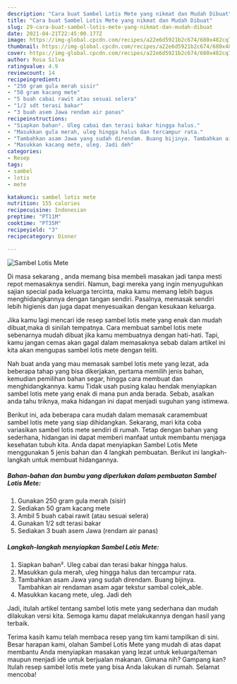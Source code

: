 ```yaml
---
description: "Cara buat Sambel Lotis Mete yang nikmat dan Mudah Dibuat"
title: "Cara buat Sambel Lotis Mete yang nikmat dan Mudah Dibuat"
slug: 29-cara-buat-sambel-lotis-mete-yang-nikmat-dan-mudah-dibuat
date: 2021-04-21T22:45:00.177Z
image: https://img-global.cpcdn.com/recipes/a22e6d5921b2c674/680x482cq70/sambel-lotis-mete-foto-resep-utama.jpg
thumbnail: https://img-global.cpcdn.com/recipes/a22e6d5921b2c674/680x482cq70/sambel-lotis-mete-foto-resep-utama.jpg
cover: https://img-global.cpcdn.com/recipes/a22e6d5921b2c674/680x482cq70/sambel-lotis-mete-foto-resep-utama.jpg
author: Rosa Silva
ratingvalue: 4.9
reviewcount: 14
recipeingredient:
- "250 gram gula merah sisir"
- "50 gram kacang mete"
- "5 buah cabai rawit atau sesuai selera"
- "1/2 sdt terasi bakar"
- "3 buah asem Jawa rendam air panas"
recipeinstructions:
- "Siapkan bahan². Uleg cabai dan terasi bakar hingga halus."
- "Masukkan gula merah, uleg hingga halus dan tercampur rata."
- "Tambahkan asam Jawa yang sudah direndam. Buang bijinya. Tambahkan air rendaman asam agar tekstur sambal colek_able."
- "Masukkan kacang mete, uleg. Jadi deh"
categories:
- Resep
tags:
- sambel
- lotis
- mete

katakunci: sambel lotis mete 
nutrition: 155 calories
recipecuisine: Indonesian
preptime: "PT11M"
cooktime: "PT35M"
recipeyield: "3"
recipecategory: Dinner

---
```



![Sambel Lotis Mete](https://img-global.cpcdn.com/recipes/a22e6d5921b2c674/680x482cq70/sambel-lotis-mete-foto-resep-utama.jpg)

Di masa  sekarang , anda memang bisa membeli masakan jadi tanpa mesti repot memasaknya sendiri. Namun, bagi mereka yang ingin menyuguhkan sajian special pada keluarga tercinta, maka kamu memang lebih bagus menghidangkannya dengan tangan sendiri. Pasalnya, memasak sendiri lebih higienis dan juga dapat menyesuaikan dengan kesukaan keluarga.

Jika kamu lagi mencari ide resep sambel lotis mete yang enak dan mudah dibuat,maka di sinilah tempatnya. Cara membuat sambel lotis mete  sebenarnya mudah dibuat jika kamu membuatnya dengan hati-hati. Tapi, kamu jangan cemas akan gagal dalam memasaknya 
sebab dalam artikel ini kita akan mengupas sambel lotis mete dengan teliti.  



Nah buat anda yang mau memasak sambel lotis mete yang lezat, ada beberapa tahap yang bisa dikerjakan, pertama memilih jenis bahan, kemudian pemilihan bahan segar, hingga cara membuat dan menghidangkannya. kamu Tidak usah pusing kalau hendak menyiapkan sambel lotis mete yang enak di mana pun anda berada. Sebab, asalkan anda  tahu triknya, maka hidangan ini dapat menjadi suguhan yang istimewa.

Berikut ini, ada beberapa cara mudah dalam memasak caramembuat sambel lotis mete yang siap dihidangkan. Sekarang, mari kita coba variasikan sambel lotis mete sendiri di rumah. Tetap dengan bahan yang sederhana, hidangan ini dapat memberi manfaat untuk membantu menjaga kesehatan tubuh kita. Anda dapat menyiapkan Sambel Lotis Mete menggunakan 5 jenis bahan dan 4 langkah pembuatan. Berikut ini langkah-langkah untuk membuat hidangannya.

<!--inarticleads1-->

##### Bahan-bahan dan bumbu yang diperlukan dalam pembuatan Sambel Lotis Mete:

1. Gunakan 250 gram gula merah (sisir)
1. Sediakan 50 gram kacang mete
1. Ambil 5 buah cabai rawit (atau sesuai selera)
1. Gunakan 1/2 sdt terasi bakar
1. Sediakan 3 buah asem Jawa (rendam air panas)




<!--inarticleads2-->

##### Langkah-langkah menyiapkan Sambel Lotis Mete:

1. Siapkan bahan². Uleg cabai dan terasi bakar hingga halus.
1. Masukkan gula merah, uleg hingga halus dan tercampur rata.
1. Tambahkan asam Jawa yang sudah direndam. Buang bijinya. Tambahkan air rendaman asam agar tekstur sambal colek_able.
1. Masukkan kacang mete, uleg. Jadi deh




Jadi, itulah artikel tentang  sambel lotis mete  yang sederhana dan mudah dilakukan versi kita. Semoga kamu dapat melakukannya dengan hasil yang terbaik. 

Terima kasih kamu telah membaca resep yang tim kami tampilkan di sini. Besar harapan kami, olahan  Sambel Lotis Mete yang mudah di atas dapat membantu Anda menyiapkan masakan yang lezat untuk keluarga/teman maupun menjadi ide untuk berjualan makanan. Gimana nih? Gampang kan? Itulah resep sambel lotis mete yang bisa Anda lakukan di rumah. Selamat mencoba!

